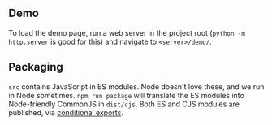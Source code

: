 ## Demo

To load the demo page, run a web server in the project root (`python -m http.server` is good for this) and navigate to `<server>/demo/`.

## Packaging

`src` contains JavaScript in ES modules. Node doesn't love these, and we run in Node sometimes. `npm run package` will translate the ES modules into Node-friendly CommonJS in `dist/cjs`. Both ES and CJS modules are published, via [conditional exports](https://nodejs.org/api/packages.html#conditional-exports).
